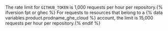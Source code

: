 The rate limit for `GITHUB_TOKEN` is 1,000 requests per hour per repository.{% ifversion fpt or ghec %} For requests to resources that belong to a {% data variables.product.prodname_ghe_cloud %} account, the limit is 15,000 requests per hour per repository.{% endif %}
